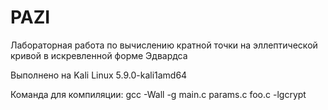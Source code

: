 # PAZI

Лабораторная работа по вычислению кратной точки на эллептической кривой в искревленной форме Эдвардса

Выполнено на Kali Linux 5.9.0-kali1amd64

Команда для компиляции: gcc -Wall -g main.c params.c foo.c -lgcrypt 

